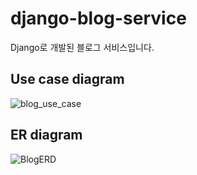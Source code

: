 # django-blog-service
Django로 개발된 블로그 서비스입니다.

## Use case diagram
![blog_use_case](https://github.com/sungbinlee/django-blog-service/assets/52542229/d2b3ac11-4a17-47f3-a252-cc6189ed0476)

## ER diagram
![BlogERD](https://github.com/sungbinlee/django-blog-service/assets/52542229/3b02f40b-0aef-4154-b2c4-db60e8f32dac)
